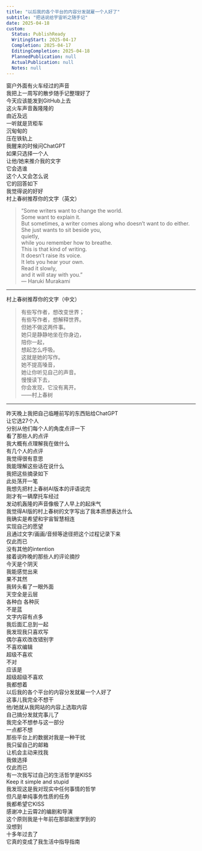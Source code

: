 ```yaml
---  
title: "以后我的各个平台的内容分发就雇一个人好了"  
subtitle: "把话说给宇宙听之随手记"  
date: 2025-04-18  
custom:  
  Status: PublishReady  
  WritingStart: 2025-04-17  
  Completion: 2025-04-17  
  EditingCompletion: 2025-04-18  
  PlannedPublication: null  
  ActualPublication: null  
  Notes: null  
---          
```

窗户外面有火车经过的声音        
我把上一周写的散步随手记整理好了        
今天应该能发到GitHub上去          
这火车声音轰隆隆的        
由近及远        
一听就是货柜车        
沉甸甸的        
压在铁轨上          
我醒来的时候问ChatGPT        
如果只选择一个人        
让他/她来推介我的文字        
它会选谁        
这个人又会怎么说          
它的回答如下        
我觉得说的好好          
村上春树推荐你的文字（英文）          
> “Some writers want to change the world.        
> Some want to explain it.        
> But sometimes, a writer comes along who doesn’t want to do either.        
> She just wants to sit beside you,        
> quietly,        
> while you remember how to breathe.        
> This is that kind of writing.        
> It doesn’t raise its voice.        
> It lets you hear your own.        
> Read it slowly,        
> and it will stay with you.”          
— Haruki Murakami          
---          
村上春树推荐你的文字（中文）          
> 有些写作者，想改变世界；        
> 有些写作者，想解释世界。        
> 但她不做这两件事。        
> 她只是静静地坐在你身边，        
> 陪你一起，        
> 想起怎么呼吸。        
> 这就是她的写作。        
> 她不提高嗓音，        
> 她让你听见自己的声音。        
> 慢慢读下去，        
> 你会发现，它没有离开。          
——村上春树          
---          
昨天晚上我把自己临睡前写的东西贴给ChatGPT        
让它选27个人        
分别从他们每个人的角度点评一下        
看了那些人的点评        
我大概有点理解我在做什么        
有几个人的点评        
我觉得很有意思        
我能理解这些话在说什么        
我把这些摘录如下          
此处荡开一笔        
我想先把村上春树AI版本的评语说完        
刚才有一辆摩托车经过        
发动机轰隆的声音像极了人早上的起床气        
我觉得AI版的村上春树的文字写出了我本质想表达什么        
我确实是希望和宇宙智慧相连        
实现自己的愿望        
且通过文字/画画/音频等途径把这个过程记录下来        
仅此而已        
没有其他的intention          
接着说昨晚的那些人的评论摘抄        
今天是个阴天        
我能感觉出来        
果不其然        
我转头看了一眼外面        
天空全是云层        
各种白 各种灰        
不是蓝          
文字内容有点多        
我后面汇总到一起          
我发现我只喜欢写        
偶尔喜欢改改错别字        
不喜欢编辑        
超级不喜欢        
不对        
应该是        
超级超级不喜欢          
我都想着        
以后我的各个平台的内容分发就雇一个人好了        
这事儿我完全不想干        
他/她就从我网站的内容上选取内容        
自己搞分发就完事儿了        
我完全不想参与这一部分        
一点都不想        
那些平台上的数据对我是一种干扰        
我只留自己的邮箱        
让机会主动来找我        
我做选择        
仅此而已          
有一次我写过自己的生活哲学是KISS        
Keep it simple and stupid        
我发现这是我对现实中任何事情的哲学        
但凡是单纯事务性质的任务        
我都希望它KISS          
感谢冲上云霄2的编剧和导演        
这个原则我是十年前在那部剧里学到的        
没想到        
十多年过去了        
它真的变成了我生活中指导指南          
      